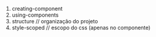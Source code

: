 1. creating-component
1. using-components
1. structure  // organização do projeto
1. style-scoped   // escopo do css (apenas no componente)
